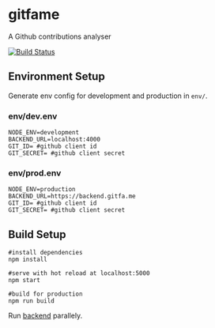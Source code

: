 # gitfame
A Github contributions analyser

[![Build Status](https://travis-ci.org/hereisnaman/gitfame.svg?branch=master)](https://travis-ci.org/hereisnaman/gitfame)

## Environment Setup
Generate env config for development and production in `env/`.
### env/dev.env
```
NODE_ENV=development
BACKEND_URL=localhost:4000
GIT_ID= #github client id
GIT_SECRET= #github client secret
```
### env/prod.env
```
NODE_ENV=production
BACKEND_URL=https://backend.gitfa.me
GIT_ID= #github client id
GIT_SECRET= #github client secret
```

## Build Setup
```
#install dependencies
npm install

#serve with hot reload at localhost:5000
npm start

#build for production
npm run build
```

Run [backend](https://github.com/hereisnaman/gitfame-backend) parallely.
